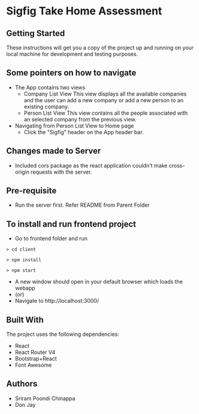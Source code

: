 # Sigfig Take Home Assessment

## Getting Started
These instructions will get you a copy of the project up and running on your local machine for development and testing purposes.

## Some pointers on how to navigate
- The App contains two views
  - Company List View
    This view displays all the available companies and the user can add a new company or add a new person to an existing company.
  - Person List View
    This view contains all the people associated with an selected company from the previous view.
- Navigating from Person List View to Home page
  - Click the "Sigfig" header on the App header bar.

## Changes made to Server
- Included cors package as the react application couldn't make cross-origin requests with the server.

## Pre-requisite
* Run the server first. Refer README from Parent Folder

## To install and run frontend project

- Go to frontend folder and run

```
> cd client
```

```
> npm install
```

```
> npm start
```

* A new window should open in your default browser which loads the webapp
* (or)
* Navigate to http://localhost:3000/

## Built With

The project uses the following dependencies:

* React
* React Router V4
* Bootstrap+React
* Font Awesome

## Authors

* Sriram Poondi Chinappa
* Don Jay
